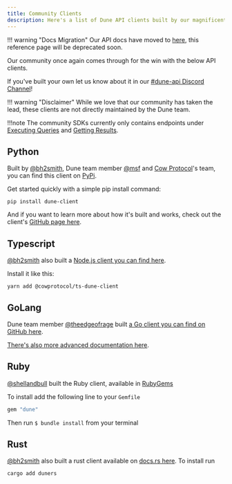 ```yaml
---
title: Community Clients
description: Here's a list of Dune API clients built by our magnificent community!
---
```


!!! warning "Docs Migration"
    Our API docs have moved to [here](https://dune.mintlify.app/api-reference/overview/introduction), this reference page will be deprecated soon.

Our community once again comes through for the win with the below API clients.

If you've built your own let us know about it in our [#dune-api Discord Channel](https://discord.gg/FjwGvbgDFS)!

!!! warning "Disclaimer"
    While we love that our community has taken the lead, these clients are not directly maintained by the Dune team.

!!!note
    The community SDKs currently only contains endpoints under [Executing Queries](../api-reference/execute-queries/index.md) and [Getting Results](../api-reference/get-results/index.md). 

## Python

Built by [@bh2smith](https://dune.com/bh2smith), Dune team member [@msf](https://dune.com/msf) and [Cow Protocol](https://dune.com/cowprotocol)'s team, you can find this client on [PyPi](https://pypi.org/project/dune-client/).

Get started quickly with a simple pip install command:

```
pip install dune-client
```

And if you want to learn more about how it's built and works, check out the client's [GitHub page here](https://github.com/duneanalytics/dune-client).

## Typescript

[@bh2smith](https://dune.com/bh2smith) also built a [Node.js client you can find here](https://www.npmjs.com/package/@cowprotocol/ts-dune-client).

Install it like this:

```
yarn add @cowprotocol/ts-dune-client
```

## GoLang

Dune team member [@theedgeofrage](https://dune.com/theedgeofrage) built [a Go client you can find on GitHub here](https://github.com/duneanalytics/duneapi-client-go/).

[There's also more advanced documentation here](https://pkg.go.dev/github.com/duneanalytics/duneapi-client-go).

## Ruby

[@shellandbull](https://github.com/shellandbull) built the Ruby client, available in [RubyGems](https://rubygems.org/gems/dune)

To install add the following line to your `Gemfile`

```ruby
gem "dune"
```

Then run `$ bundle install` from your terminal

## Rust

[@bh2smith](https://dune.com/bh2smith) also built a rust client available on [docs.rs here](https://docs.rs/duners/latest/duners/). To install run

```sh
cargo add duners
```
